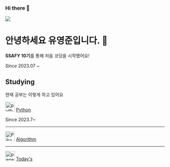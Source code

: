 ### Hi there 👋

<a href="https://www.instagram.com/hluuy_/" target="_blank"><img src="https://img.shields.io/badge/hluuy_-E4405F?style=for-the-badge&logo=instagram&logoColor=white"/></a>

# 안녕하세요 유영준입니다. :baby_chick:

**SSAFY 10기**를 통해 처음 코딩을 시작했어요!

*Since* 2023.07 ~


## Studying
현재 공부는 이렇게 하고 있어요 

 <a href="https://emoji.gg/emoji/1887_python"><img src="https://cdn3.emoji.gg/emojis/1887_python.png" width="30px" height="30px" alt="python"></a> [Python](https://github.com/hluuy/TIL/tree/a222edbcb5b3c60ca56843d495bd87e91d937345/Python)

 Since 2023.7~

---

 <a href="https://emoji.gg/emoji/7692-pikachujam"><img src="https://cdn3.emoji.gg/emojis/7692-pikachujam.gif" width="30px" height="30px" alt="PikachuJam"></a> [Algorithm](https://github.com/hluuy/TIL/tree/a222edbcb5b3c60ca56843d495bd87e91d937345/Algorithm)

---

<a href="https://emoji.gg/emoji/1320-pepe-noted"><img src="https://cdn3.emoji.gg/emojis/1320-pepe-noted.gif" width="30px" height="30px" alt="pepe_noted"></a> [Today's](https://github.com/hluuy/TIL)



